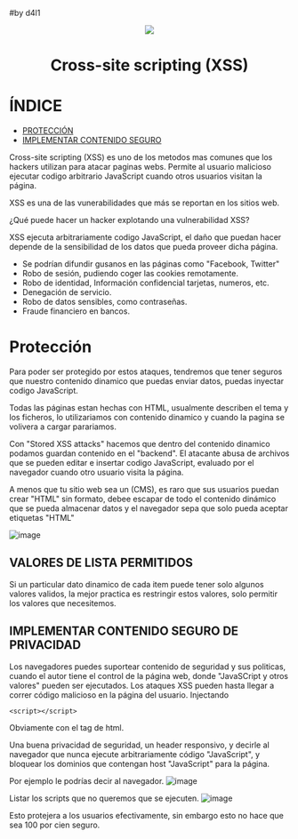 #by d4l1

<p align="center"><img src="https://github.com/D4l1-web/PenetrationTester-Ruta/assets/79869523/6f0d0415-0442-48c8-ab8e-f78062b511a3"></p>


<h1 align="center">Cross-site scripting (XSS)</h1>

# ÍNDICE

- [PROTECCIÓN](https://github.com/D4l1-web/PenetrationTester-Ruta/blob/main/Cross-Site%20Scripting.md#protecci%C3%B3n)
- [IMPLEMENTAR CONTENIDO SEGURO](https://github.com/D4l1-web/PenetrationTester-Ruta/blob/main/Cross-Site%20Scripting.md#implementar-contenido-seguro-de-privacidad)


Cross-site scripting (XSS) es uno de los metodos mas comunes que los hackers utilizan para atacar paginas webs. Permite al usuario malicioso ejecutar codigo arbitrario JavaScript cuando otros usuarios visitan la página.

XSS es una de las vunerabilidades que más se reportan en los sitios web. 

¿Qué puede hacer un hacker explotando una vulnerabilidad XSS?

XSS ejecuta arbitrariamente codigo JavaScript, el daño que puedan hacer depende de la sensibilidad de los datos que pueda proveer dicha página.

- Se podrían difundir gusanos en las páginas como "Facebook, Twitter"
- Robo de sesión, pudiendo coger las cookies remotamente.
- Robo de identidad, Información confidencial tarjetas, numeros, etc.
- Denegación de servicio.
- Robo de datos sensibles, como contraseñas.
- Fraude financiero en bancos.

# Protección 

Para poder ser protegido por estos ataques, tendremos que tener seguros que nuestro contenido dinamico que puedas enviar datos, puedas inyectar codigo JavaScript.

Todas las páginas estan hechas con HTML, usualmente describen el tema y los ficheros, lo utilizariamos con contenido dinamico y cuando la pagina se volivera a cargar parariamos.

Con "Stored XSS attacks" hacemos que dentro del contenido dinamico podamos guardan contenido en el "backend". El atacante abusa de archivos que se pueden editar e insertar codigo JavaScript, evaluado por el navegador cuando otro usuario visita la página.

A menos que tu sitio web sea un (CMS), es raro que sus usuarios puedan crear "HTML" sin formato, debee escapar de todo el contenido dinámico que se pueda almacenar datos y el navegador sepa que solo pueda aceptar etiquetas "HTML"

![image](https://github.com/pons-rgb/vuln/assets/174595469/07f4790a-365a-4360-b818-3557e00734a8)

## VALORES DE LISTA PERMITIDOS

Si un particular dato dinamico de cada item puede tener solo algunos valores validos, la mejor practica es restringir estos valores, solo permitir los valores que necesitemos.

## IMPLEMENTAR CONTENIDO SEGURO DE PRIVACIDAD

Los navegadores puedes suportear contenido de seguridad y sus politicas, cuando el autor tiene el control de la página web, donde "JavaSCript y otros valores" pueden ser ejecutados. Los ataques XSS pueden hasta llegar a correr código malicioso en la página del usuario. Injectando 
```
<script></script>
```
Obviamente con el tag de html.

Una buena privacidad de seguridad, un header responsivo, y decirle al navegador que nunca ejecute arbitrariamente código "JavaScript", y bloquear los dominios que contengan host "JavaScript" para la página.

Por ejemplo le podrías decir al navegador.
![image](https://github.com/pons-rgb/vuln/assets/174595469/9dab6c46-d5b9-4543-9cb6-85e11dadeea9)

Listar los scripts que no queremos que se ejecuten.
![image](https://github.com/pons-rgb/vuln/assets/174595469/a9f6348a-9083-4639-9ad8-c34fc80818a7)

Esto protejera a los usuarios efectivamente, sin embargo esto no hace que sea 100 por cien seguro. 
